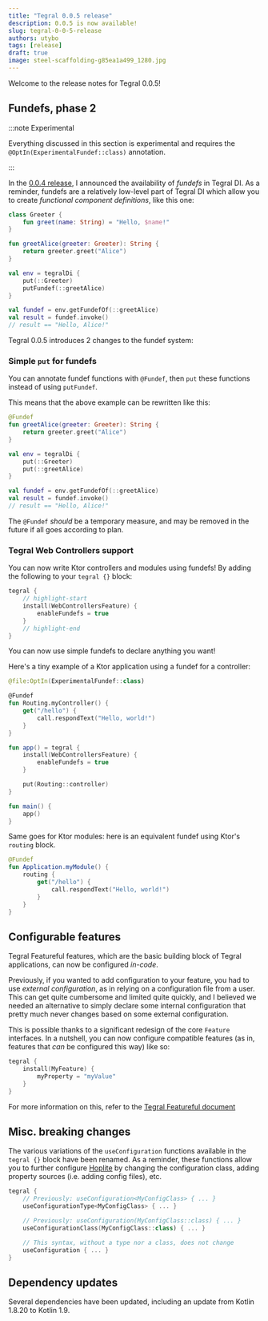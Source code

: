 ```yaml
---
title: "Tegral 0.0.5 release"
description: 0.0.5 is now available!
slug: tegral-0-0-5-release
authors: utybo
tags: [release]
draft: true
image: steel-scaffolding-g85ea1a499_1280.jpg
---
```


Welcome to the release notes for Tegral 0.0.5!

<!-- TODO -->

<!-- truncate -->

## Fundefs, phase 2

:::note Experimental

Everything discussed in this section is experimental and requires the `@OptIn(ExperimentalFundef::class)` annotation.

:::

In the [0.0.4 release](../2023-05-14-tegral-004/index.md#experimental-fundefs-in-tegral-di), I announced the availability of _fundefs_ in Tegral DI. As a reminder, fundefs are a relatively low-level part of Tegral DI which allow you to create _functional component definitions_, like this one:

```kotlin title="Tegral 0.0.4"
class Greeter {
    fun greet(name: String) = "Hello, $name!"
}

fun greetAlice(greeter: Greeter): String {
    return greeter.greet("Alice")
}

val env = tegralDi {
    put(::Greeter)
    putFundef(::greetAlice)
}

val fundef = env.getFundefOf(::greetAlice)
val result = fundef.invoke()
// result == "Hello, Alice!"
```

Tegral 0.0.5 introduces 2 changes to the fundef system:

### Simple `put` for fundefs

You can annotate fundef functions with `@Fundef`, then `put` these functions instead of using `putFundef`.

This means that the above example can be rewritten like this:

```kotlin title="Tegral 0.0.5"
@Fundef
fun greetAlice(greeter: Greeter): String {
    return greeter.greet("Alice")
}

val env = tegralDi {
    put(::Greeter)
    put(::greetAlice)
}

val fundef = env.getFundefOf(::greetAlice)
val result = fundef.invoke()
// result == "Hello, Alice!"
```

The `@Fundef` _should_ be a temporary measure, and may be removed in the future if all goes according to plan.

### Tegral Web Controllers support

You can now write Ktor controllers and modules using fundefs! By adding the following to your `tegral {}` block:

```kotlin
tegral {
    // highlight-start
    install(WebControllersFeature) {
        enableFundefs = true
    }
    // highlight-end
}
```

You can now use simple fundefs to declare anything you want!

Here's a tiny example of a Ktor application using a fundef for a controller:

```kotlin
@file:OptIn(ExperimentalFundef::class)

@Fundef
fun Routing.myController() {
    get("/hello") {
        call.respondText("Hello, world!")
    }
}

fun app() = tegral {
    install(WebControllersFeature) {
        enableFundefs = true
    }

    put(Routing::controller)
}

fun main() {
    app()
}
```

Same goes for Ktor modules: here is an equivalent fundef using Ktor's `routing` block.

```kotlin
@Fundef
fun Application.myModule() {
    routing {
        get("/hello") {
            call.respondText("Hello, world!")
        }
    }
}
```

## Configurable features

Tegral Featureful features, which are the basic building block of Tegral applications, can now be configured _in-code_.

Previously, if you wanted to add configuration to your feature, you had to use _external configuration_, as in relying on a configuration file from a user. This can get quite cumbersome and limited quite quickly, and I believed we needed an alternative to simply declare some internal configuration that pretty much never changes based on some external configuration.

This is possible thanks to a significant redesign of the core `Feature` interfaces. In a nutshell, you can now configure compatible features (as in, features that _can_ be configured this way) like so:

```kotlin
tegral {
    install(MyFeature) {
        myProperty = "myValue"
    }
}
```

For more information on this, refer to the [Tegral Featureful document](/docs/modules/core/featureful#feature-types)

## Misc. breaking changes

The various variations of the `useConfiguration` functions available in the `tegral {}` block have been renamed. As a reminder, these functions allow you to further configure [Hoplite](https://github.com/sksamuel/hoplite) by changing the configuration class, adding property sources (i.e. adding config files), etc.

```kotlin
tegral {
    // Previously: useConfiguration<MyConfigClass> { ... }
    useConfigurationType<MyConfigClass> { ... }

    // Previously: useConfiguration(MyConfigClass::class) { ... }
    useConfigurationClass(MyConfigClass::class) { ... }

    // This syntax, without a type nor a class, does not change
    useConfiguration { ... }
}
```

## Dependency updates

Several dependencies have been updated, including an update from Kotlin 1.8.20 to Kotlin 1.9.
